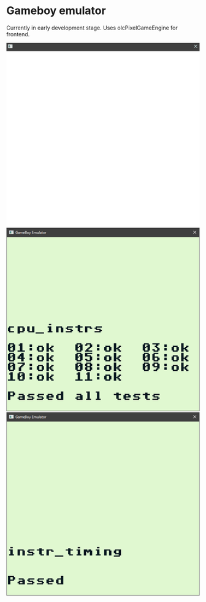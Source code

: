 # Gameboy emulator
Currently in early development stage. Uses olcPixelGameEngine for frontend.

![Mario preview](screenshots/mario_preview.gif)
![Blargg's cpu_instrs test](screenshots/cpu_instrs.png)
![Blargg's instr_timing test](screenshots/instr_timing.png)
